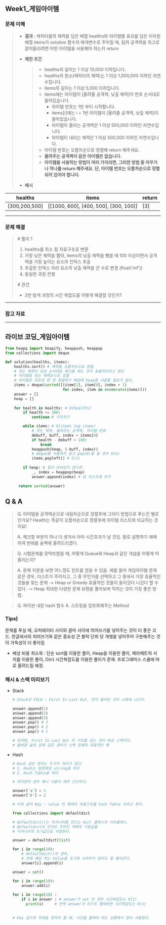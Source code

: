 ## Week1_게임아이템



### 문제 이해

> - **결과**
>   : 캐릭터들의 체력을 담은 배열 healths와 아이템별 효과를 담은 이차원 배열 items가 solution 함수의 매개변수로 주어질 때, 팀의 공격력을 최고로 끌어올리려면 어떤 아이템을 사용해야 하는지 return 
>
> - **제한 조건**
>
>   > - healths의 길이는 1 이상 10,000 이하입니다.
>   > - healths의 원소(캐릭터의 체력)는 1 이상 1,000,000 이하인 자연수입니다.
>   > - items의 길이는 1 이상 5,000 이하입니다.
>   > - items에는 아이템이 [올려줄 공격력, 낮출 체력]이 번호 순서대로 들어있습니다.
>   >   - 아이템 번호는 1번 부터 시작합니다.
>   >   - items[i]에는 i + 1번 아이템이 [올려줄 공격력, 낮출 체력]이 들어있습니다.
>   >   - 아이템이 올리는 공격력은 1 이상 500,000 이하인 자연수입니다.
>   >   - 아이템이 내리는 체력은 1 이상 500,000 이하인 자연수입니다.
>   > - 아이템 번호는 오름차순으로 정렬해 return 해주세요.
>   > - **올려주는 공격력이 같은 아이템은 없습니다.**
>   > - **아이템을 사용하는 방법이 여러 가지라면, 그러한 방법 중 아무거나 하나를 return 해주세요. 단, 아이템 번호는 오름차순으로 정렬되어 있어야 합니다.**
>
> - **예시**
>

| healths       | items                                 | return |
| ------------- | ------------------------------------- | ------ |
| [300,200,500] | [[1000, 600], [400, 500], [300, 100]] | [3]    |

---

### 문제 해결

> \# 풀이 1
>
> 1. healths를 최소 힙 자료구조로 변환
> 2. 가장 낮은 체력을 뽑아, 
>    items의 낮출 체력을 뺐을 때 100 이상이면서 공격력을 가장 높이는 요소의 인덱스 추출
> 3. 추출한 인덱스 자리 요소의 낮출 체력을 큰 수로 변경 (float('inf'))
> 4. 동일한 과정 진행
>
> \# 관건
>
> - 2번 탐색 과정의 시간 복잡도를 어떻게 해결할 것인가?

---



### 참고 자료

---



## 라이브 코딩_게임아이템

``` python
from heapq import heapify, heappush, heappop
from collections import deque

def solution(healths, items):
    healths.sort() # 체력을 오름차순으로 정렬
    # 깎는 체력이 낮은 순서대로 체크를 하는 것이 효율적이라고 판단
    # 아이템을 깎는 체력순으로 정렬
    # 아이템은 최초로 한 번 정렬하기 때문에 heap을 사용할 필요가 없다.
    items = deque(sorted([(item[1], item[0], index + 1) 
                          for index, item in enumerate(items)]))
    answer = []
    heap = []
    
    for health in healths: # O(healths)
        if health <= 100:
            continue # 가지치기

        while items: # O(items log items)
            # 깎는 체력, 올려주는 공격력, 아이템 번호
            debuff, buff, index = items[0] 
            if health - debuff < 100:
                break
            heappush(heap, (-buff, index))
            # deque를 사용하지 않고 pop(0)을 쓸 경우 O(n)
            items.popleft() # O(1)
            
        if heap: # 힙이 비어있지 않으면
            _, index = heappop(heap)
            answer.append(index) # 답 리스트에 추가
            
      return sorted(answer)
```



## Q & A

> Q. 아이템을 공격력순으로 내림차순으로 정렬후에 그리디 방법으로 푸는건  별로인가요?
> Health는 똑같이 오름차순으로 정렬후에 아이템 리스트와 비교하는 것이요!
>
> A. 체크할 부분이 하나 더 생겨서 아마 시간초과가 날 것임.
> 말로 설명하기 애매하여 반례를 슬랙에 올려드리겠다.

> Q. 시험문제를 맞딱뜨렸을 때, 어떻게 Queue와 Heap과 같은 개념을 어떻게 떠올리는지?
>
> A.  문제 지문을 보면 어느정도 힌트를 얻을 수 있음. 
> 예를 들어 게임아이템 문제 같은 경우,
> 리스트가 주어지고, 그 중 무언가를 선택하고 그 중에서 가장 효율적인 것들을 찾는 문제 
> -> Heap or Greedy
> 효율적인 것들이 들어갔다 나갔다 할 수 있다. -> Heap
> 최대한 다양한 문제 유형을 풀어보며 익히는 것이 가장 좋은 방법.

>Q. 파이썬 내장 hash 함수
>A. 스트링을 암호화해주는 Method



### Tips)

문제를 푸실 때, 오퍼레이터 사이와 콤마 사이에 띄어쓰기를 넣어주는 것이 더 좋은 코드.
한글에서의 띄어쓰기와 같은 중요성
큰 블럭 단위 당 개행을 넣어주어 구분해주는 것이 가독성이 더 좋아짐



- 배상 비용 최소화
  : 단순 sort를 이용한 풀이, Heap을 이용한 풀이, 페라메트릭 서치를 이용한 풀이, O(n) 시간복잡도를 이용한 풀이가 존재. 프로그래머스 스쿨에 따로 올려드릴 예정.



### 해시 & 스택 미리보기

- Stack

  ```python
  # Stack은 FILO : First In Last Out, 먼저 들어온 것이 나중에 나간다.
  
  answer.append(1)
  answer.append(2)
  answer.append(3)
  answer.pop() # 3
  answer.pop() # 2
  answer.pop() # 1
  
  # 위처럼, First In Last Out 의 구조를 갖는 것이 바로 스택이다.
  # 올바른 괄호 문제 같은 경우가 스택 문제의 대표적인 예
  ```

- Hash 

  ``` python
  # Hash 같은 경우는 두가지 의미가 있다.
  # 1. Hash는 암호화된 string을 의미
  # 2. Hash Table을 의미
  
  # 파이썬의 경우 해시 사용이 매우 간단하다.
  
  answer['a'] = 1
  answer['b'] = 2
  
  # 이와 같이 Key : value 의 형태의 자료구조를 hash Table 이라고 한다.
  ```

  ```python
  from collections import defaultdict
  
  # defaultdict()는 딕셔너리를 만드는 dict 클래스의 서브클래스.
  # defaultdict의 인자로 주어진 객체의 기본값을
  # 딕셔너리의 초기값으로 지정한다.
  
  answer = defaultdict(list) 
  
  for i in range(10):
      # defaultdict()의 경우,
      # 키에 해당 하는 Value를 초기화 시켜주지 않아도 잘 돌아간다.
      answer[i].append(i)
  ```

  ```python
  answer = set()
  
  for i in range(10):
      answer.add(i)
      
  for i in range(10) :
      if i in answer : # answer가 set 인 경우 시간복잡도는 O(1)
      	print(i)	 # 만약 answer가 리스트 형태라면 시간복잡도는 O(n)
          
      
  # key 값으로 무엇을 찾아야 할 때, 시간을 줄여야 하는 상황에서 많이 사용된다.
  ```

  

